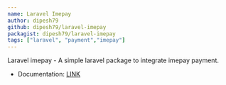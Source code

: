 ```yaml
---
name: Laravel Imepay
author: dipesh79
github: dipesh79/laravel-imepay
packagist: dipesh79/laravel-imepay
tags: ["laravel", "payment","imepay"]
---
```


Laravel imepay - A simple laravel package to integrate imepay payment.

- Documentation: [LINK](https://khanaldipesh.com.np/package/laravel-imepay)
